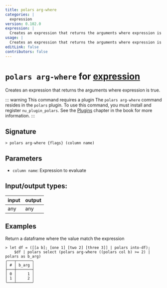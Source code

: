 ```yaml
---
title: polars arg-where
categories: |
  expression
version: 0.102.0
expression: |
  Creates an expression that returns the arguments where expression is true.
usage: |
  Creates an expression that returns the arguments where expression is true.
editLink: false
contributors: false
---
```

<!-- This file is automatically generated. Please edit the command in https://github.com/nushell/nushell instead. -->

# `polars arg-where` for [expression](/commands/categories/expression.md)

<div class='command-title'>Creates an expression that returns the arguments where expression is true.</div>

::: warning This command requires a plugin
The `polars arg-where` command resides in the `polars` plugin.
To use this command, you must install and register `nu_plugin_polars`.
See the [Plugins](/book/plugins.html) chapter in the book for more information.
:::


## Signature

```> polars arg-where {flags} (column name)```

## Parameters

 -  `column name`: Expression to evaluate


## Input/output types:

| input | output |
| ----- | ------ |
| any   | any    |

## Examples

Return a dataframe where the value match the expression
```nu
> let df = ([[a b]; [one 1] [two 2] [three 3]] | polars into-df);
    $df | polars select (polars arg-where ((polars col b) >= 2) | polars as b_arg)
╭───┬───────╮
│ # │ b_arg │
├───┼───────┤
│ 0 │     1 │
│ 1 │     2 │
╰───┴───────╯

```
